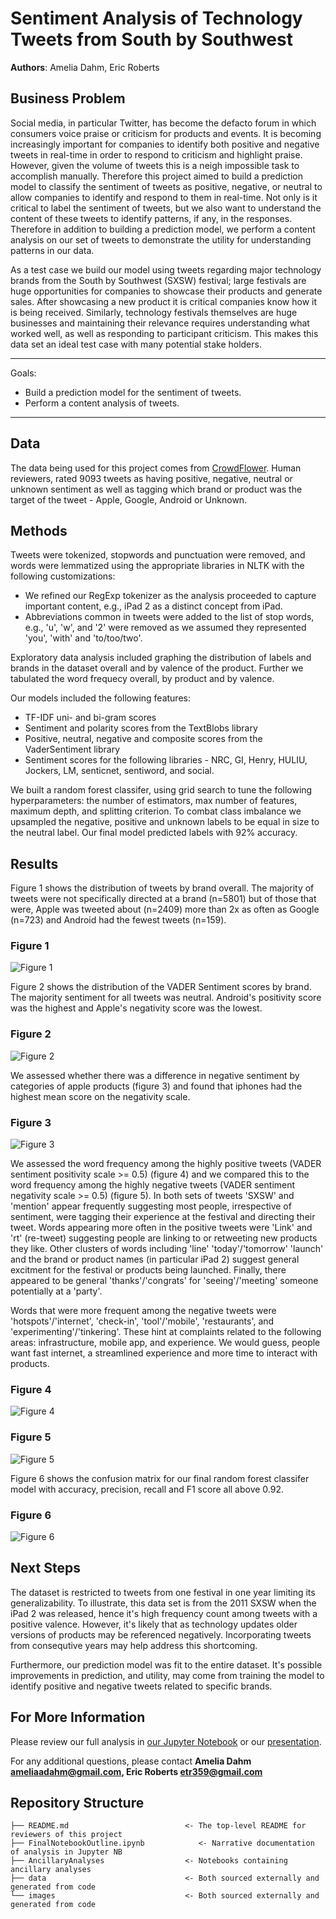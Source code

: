 # Sentiment Analysis of Technology Tweets from South by Southwest

**Authors**: Amelia Dahm, Eric Roberts

## Business Problem

Social media, in particular Twitter, has become the defacto forum in which consumers voice praise or criticism for products and events.  It is becoming increasingly important for companies to identify both positive and negative tweets in real-time in order to respond to criticism and highlight praise.  However, given the volume of tweets this is a neigh impossible task to accomplish manually. Therefore this project aimed to build a prediction model to classify the sentiment of tweets as positive, negative, or neutral to allow companies to identify and respond to them in real-time. Not only is it critical to label the sentiment of tweets, but we also want to understand the content of these tweets to identify patterns, if any, in the responses.  Therefore in addition to building a prediction model, we perform a content analysis on our set of tweets to demonstrate the utility for understanding patterns in our data.

As a test case we build our model using tweets regarding major technology brands from the South by Southwest (SXSW) festival; large festivals are huge opportunities for companies to showcase their products and generate sales.  After showcasing a new product it is critical companies know how it is being received.  Similarly, technology festivals themselves are huge businesses and maintaining their relevance requires understanding what worked well, as well as responding to participant criticism.  This makes this data set an ideal test case with many potential stake holders.

***
Goals:
* Build a prediction model for the sentiment of tweets.
* Perform a content analysis of tweets.
***

## Data

The data being used for this project comes from [CrowdFlower](https://data.world/crowdflower/brands-and-product-emotions).  Human reviewers, rated 9093 tweets as having positive, negative, neutral or unknown sentiment as well as tagging which brand or product was the target of the tweet - Apple, Google, Android or Unknown.

## Methods

Tweets were tokenized, stopwords and punctuation were removed, and words were lemmatized using the appropriate libraries in NLTK with the following customizations: 

* We refined our RegExp tokenizer as the analysis proceeded to capture important content, e.g., iPad 2 as a distinct concept from iPad.
* Abbreviations common in tweets were added to the list of stop words, e.g., 'u', 'w', and '2' were removed as we assumed they represented 'you', 'with' and 'to/too/two'.

Exploratory data analysis included graphing the distribution of labels and brands in the dataset overall and by valence of the product.  Further we tabulated the word frequecy overall, by product and by valence.

Our models included the following features:
* TF-IDF uni- and bi-gram scores
* Sentiment and polarity scores from the TextBlobs library
* Positive, neutral, negative and composite scores from the VaderSentiment library
* Sentiment scores for the following libraries - NRC, GI, Henry, HULIU, Jockers, LM, senticnet, sentiword, and social.

We built a random forest classifer, using grid search to tune the following hyperparameters: the number of estimators, max number of features, maximum depth, and splitting criterion.  To combat class imbalance we upsampled the negative, positive and unknown labels to be equal in size to the neutral label. Our final model predicted labels with 92% accuracy.

## Results

Figure 1 shows the distribution of tweets by brand overall.  The majority of tweets were not specifically directed at a brand (n=5801) but of those that were, Apple was tweeted about (n=2409) more than 2x as often as Google (n=723) and Android had the fewest tweets (n=159). 

### Figure 1
![Figure 1](./images/dist_tweets_by_prod.png)

Figure 2 shows the distribution of the VADER Sentiment scores by brand.  The majority sentiment for all tweets was neutral.  Android's positivity score was the highest and Apple's negativity score was the lowest. 

### Figure 2
![Figure 2](./images/mean_VS_sents_by_prod.png)

We assessed whether there was a difference in negative sentiment by categories of apple products (figure 3) and found that iphones had the highest mean score on the negativity scale.

### Figure 3
![Figure 3](./images/neg_apple_scores_by_subprod.png)

We assessed the word frequency among the highly positive tweets (VADER sentiment positivity scale >= 0.5) (figure 4) and we compared this to the word frequency among the highly negative tweets (VADER sentiment negativity scale >= 0.5) (figure 5).  In both sets of tweets 'SXSW' and 'mention' appear frequently suggesting most people, irrespective of sentiment, were tagging their experience at the festival and directing their tweet.  Words appearing more often in the positive tweets were 'Link' and 'rt' (re-tweet) suggesting people are linking to or retweeting new products they like. Other clusters of words including 'line' 'today'/'tomorrow' 'launch' and the brand or product names (in particular iPad 2) suggest general excitment for the festival or products being launched.  Finally, there appeared to be general 'thanks'/'congrats' for 'seeing'/'meeting' someone potentially at a 'party'.

Words that were more frequent among the negative tweets were 'hotspots'/'internet', 'check-in', 'tool'/'mobile', 'restaurants', and 'experimenting'/'tinkering'. These hint at complaints related to the following areas: infrastructure, mobile app, and experience.  We would guess, people want fast internet, a streamlined experience and more time to interact with products.

### Figure 4
![Figure 4](./images/word_freq_high_pos.png)

### Figure 5
![Figure 5](./images/word_freq_high_neg.png)

Figure 6 shows the confusion matrix for our final random forest classifer model with accuracy, precision, recall and F1 score all above 0.92.

### Figure 6
![Figure 6](./images/rfc_confusion_matrix.png)
 
## Next Steps

The dataset is restricted to tweets from one festival in one year limiting its generalizability. To illustrate, this data set is from the 2011 SXSW when the iPad 2 was released, hence it's high frequency count among tweets with a positive valence.  However, it's likely that as technology updates older versions of products may be referenced negatively.  Incorporating tweets from consequtive years may help address this shortcoming.

Furthermore, our prediction model was fit to the entire dataset.  It's possible improvements in prediction, and utility, may come from training the model to identify positive and negative tweets related to specific brands.

## For More Information

Please review our full analysis in [our Jupyter Notebook](./SentimentAnalysis.ipynb) or our [presentation](https://docs.google.com/presentation/d/1Yv25gIvnjTro58RzoQQlWH8ScWMWAmlaDA5BKMhcFyI/edit?usp=sharing).

For any additional questions, please contact **Amelia Dahm ameliaadahm@gmail.com, Eric Roberts etr359@gmail.com**

## Repository Structure

```
├── README.md                          <- The top-level README for reviewers of this project
├── FinalNotebookOutline.ipynb            <- Narrative documentation of analysis in Jupyter NB
├── AncillaryAnalyses                  <- Notebooks containing ancillary analyses 
├── data                               <- Both sourced externally and generated from code
└── images                             <- Both sourced externally and generated from code